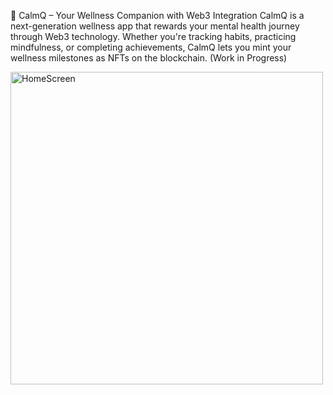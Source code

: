 🌿 CalmQ – Your Wellness Companion with Web3 Integration
CalmQ is a next-generation wellness app that rewards your mental health journey through Web3 technology. Whether you're tracking habits, practicing mindfulness, or completing achievements, CalmQ lets you mint your wellness milestones as NFTs on the blockchain.
(Work in Progress)

<img src="https://github.com/user-attachments/assets/50f2450f-a88a-4325-a1ca-e72f5362cf75" alt="HomeScreen" height="500">
